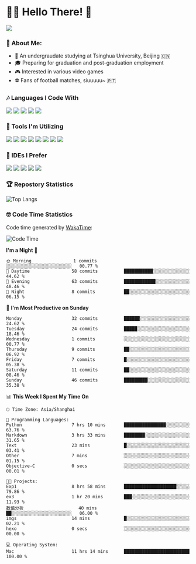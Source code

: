 # 😶‍🌫️ Hello There! 🤩
![](Walt.jpeg)
### 🫣 About Me:

- 🏫 An undergraudate studying at Tsinghua University, Beijing 🇨🇳
- 🎓 Preparing for graduation and post-graduation employment
- 🎮 Interested in various video games
- ⚽ Fans of football matches, siuuuuu~ 🇵🇹

### 🎶 Languages I Code With

![](https://img.shields.io/badge/Python-purple?logo=python) ![](https://img.shields.io/badge/C++-blue?logo=cplusplus) ![](https://img.shields.io/badge/Typescript-darkblue?logo=typescript) ![](https://img.shields.io/badge/Javascript-orange?logo=javascript) ![](https://img.shields.io/badge/Rust-yellow?logo=rust) 

### 👀 Tools I'm Utilizing

![](https://img.shields.io/badge/Pytorch-darkred?logo=pytorch) ![](https://img.shields.io/badge/Torch_Geometric-red?logo=pyg) ![](https://img.shields.io/badge/Jupyter-yellow?logo=jupyter) ![](https://img.shields.io/badge/OpenCV-blue?logo=opencv) ![](https://img.shields.io/badge/React-darkblue?logo=react) ![](https://img.shields.io/badge/mysql-3C5280?logo=Mysql) ![](https://img.shields.io/badge/OpenAI-green?logo=openai) ![](https://img.shields.io/badge/Node.JS-darkgreen?logo=nodedotjs) 

### 🤔 IDEs I Prefer

![](https://img.shields.io/badge/Visual_Studio-darkpink?logo=visualstudio) ![](https://img.shields.io/badge/VSCode-blue?logo=visualstudiocode) ![](https://img.shields.io/badge/Ps-darkblue?logo=adobephotoshop) ![](https://img.shields.io/badge/Pr-purple?logo=adobepremierepro) ![](https://img.shields.io/badge/Office-red?logo=microsoft)

### 🏆 Repostory Statistics

![Top Langs](https://github-readme-stats.vercel.app/api/top-langs/?username=EkkoXiao&layout=compact)

### 🤓 Code Time Statistics

Code time generated by [WakaTime](https://wakatime.com/):

<!--START_SECTION:waka-->
![Code Time](http://img.shields.io/badge/Code%20Time-63%20hrs%2036%20mins-blue)

**I'm a Night 🦉** 

```text
🌞 Morning                1 commits           ░░░░░░░░░░░░░░░░░░░░░░░░░   00.77 % 
🌆 Daytime                58 commits          ███████████░░░░░░░░░░░░░░   44.62 % 
🌃 Evening                63 commits          ████████████░░░░░░░░░░░░░   48.46 % 
🌙 Night                  8 commits           ██░░░░░░░░░░░░░░░░░░░░░░░   06.15 % 
```
📅 **I'm Most Productive on Sunday** 

```text
Monday                   32 commits          ██████░░░░░░░░░░░░░░░░░░░   24.62 % 
Tuesday                  24 commits          █████░░░░░░░░░░░░░░░░░░░░   18.46 % 
Wednesday                1 commits           ░░░░░░░░░░░░░░░░░░░░░░░░░   00.77 % 
Thursday                 9 commits           ██░░░░░░░░░░░░░░░░░░░░░░░   06.92 % 
Friday                   7 commits           █░░░░░░░░░░░░░░░░░░░░░░░░   05.38 % 
Saturday                 11 commits          ██░░░░░░░░░░░░░░░░░░░░░░░   08.46 % 
Sunday                   46 commits          █████████░░░░░░░░░░░░░░░░   35.38 % 
```


📊 **This Week I Spent My Time On** 

```text
🕑︎ Time Zone: Asia/Shanghai

💬 Programming Languages: 
Python                   7 hrs 10 mins       ████████████████░░░░░░░░░   63.76 % 
Markdown                 3 hrs 33 mins       ████████░░░░░░░░░░░░░░░░░   31.65 % 
Text                     23 mins             █░░░░░░░░░░░░░░░░░░░░░░░░   03.41 % 
Other                    7 mins              ░░░░░░░░░░░░░░░░░░░░░░░░░   01.15 % 
Objective-C              0 secs              ░░░░░░░░░░░░░░░░░░░░░░░░░   00.01 % 

🐱‍💻 Projects: 
Exp1                     8 hrs 58 mins       ████████████████████░░░░░   79.86 % 
ex3                      1 hr 20 mins        ███░░░░░░░░░░░░░░░░░░░░░░   11.93 % 
数值分析                     40 mins             ██░░░░░░░░░░░░░░░░░░░░░░░   06.00 % 
imgs                     14 mins             █░░░░░░░░░░░░░░░░░░░░░░░░   02.21 % 
hexo                     0 secs              ░░░░░░░░░░░░░░░░░░░░░░░░░   00.00 % 

💻 Operating System: 
Mac                      11 hrs 14 mins      █████████████████████████   100.00 % 
```


<!--END_SECTION:waka-->
<!--
**EkkoXiao/EkkoXiao** is a ✨ _special_ ✨ repository because its `README.md` (this file) appears on your GitHub profile.

Here are some ideas to get you started:

- 🔭 I’m currently working on ...
- 🌱 I’m currently learning ...
- 👯 I’m looking to collaborate on ...
- 🤔 I’m looking for help with ...
- 💬 Ask me about ...
- 📫 How to reach me: ...
- 😄 Pronouns: ...
- ⚡ Fun fact: ...
-->
